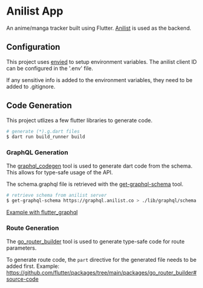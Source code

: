 # Anilist App

An anime/manga tracker built using Flutter. [Anilist](https://anilist.gitbook.io/anilist-apiv2-docs/) is used as the backend.

## Configuration

This project uses [envied](https://pub.dev/packages/envied) to setup environment variables. The anilist client ID can be configured in the '.env' file.

If any sensitive info is added to the environment variables, they need to be added to .gitignore.

## Code Generation

This project utlizes a few flutter libraries to generate code.

```bash
# generate (*).g.dart files
$ dart run build_runner build
```

### GraphQL Generation

The [graphql_codegen](https://github.com/heftapp/graphql_codegen/tree/main/packages/graphql_codegen#basic-usage) tool is used to generate dart code from the schema. This allows for type-safe usage of the API.

The schema.graphql file is retrieved with the [get-graphql-schema](https://github.com/prisma-labs/get-graphql-schema#get-graphql-schema-) tool.

```bash
# retrieve schema from anilist server
$ get-graphql-schema https://graphql.anilist.co > ./lib/graphql/schema.graphql
```

[Example with flutter_graphql](https://github.com/heftapp/graphql_codegen/tree/main/packages/graphql_codegen#client-graphql_flutter)

### Route Generation

The [go_router_builder](https://pub.dev/documentation/go_router/latest/topics/Type-safe%20routes-topic.html) tool is used to generate type-safe code for route parameters.

To generate route code, the `part` directive for the generated file needs to be added first.
Example: https://github.com/flutter/packages/tree/main/packages/go_router_builder#source-code
